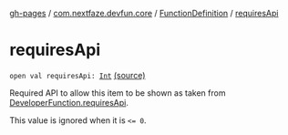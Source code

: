 [gh-pages](../../index.md) / [com.nextfaze.devfun.core](../index.md) / [FunctionDefinition](index.md) / [requiresApi](./requires-api.md)

# requiresApi

`open val requiresApi: `[`Int`](https://kotlinlang.org/api/latest/jvm/stdlib/kotlin/-int/index.html) [(source)](https://github.com/NextFaze/dev-fun/tree/master/devfun-annotations/src/main/java/com/nextfaze/devfun/core/Definitions.kt#L70)

Required API to allow this item to be shown as taken from [DeveloperFunction.requiresApi](../../com.nextfaze.devfun.annotations/-developer-function/requires-api.md).

This value is ignored when it is `<= 0`.

